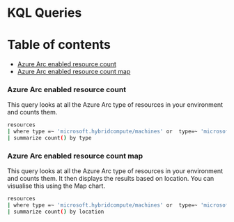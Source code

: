 # KQL Queries

# Table of contents
- [Azure Arc enabled resource count](#azure-arc-enabled-resource-count)
- [Azure Arc enabled resource count map](#azure-arc-enabled-resource-count-map)

### Azure Arc enabled resource count

This query looks at all the Azure Arc type of resources in your environment and counts them.

```bash
resources
| where type =~ 'microsoft.hybridcompute/machines' or  type=~ 'microsoft.kubernetes/connectedclusters' or  type=~ 'microsoft.azurearcdata/postgresinstances' or  type=~ 'microsoft.azurearcdata/sqlmanagedinstances' or  type=~ 'microsoft.azurearcdata/datacontrollers' or type=~ 'microsoft.azurearcdata/sqlserverinstances' and kind !contains "Azure Arc-enabled"
| summarize count() by type
```

### Azure Arc enabled resource count map

This query looks at all the Azure Arc type of resources in your environment and counts them.  It then displays the results based on location.  You can visualise this using the Map chart. 

```bash
resources
| where type =~ 'microsoft.hybridcompute/machines' or  type=~ 'microsoft.kubernetes/connectedclusters' or  type=~ 'microsoft.azurearcdata/postgresinstances' or  type=~ 'microsoft.azurearcdata/sqlmanagedinstances' or  type=~ 'microsoft.azurearcdata/datacontrollers' or type=~ 'microsoft.azurearcdata/sqlserverinstances' and kind !contains "Azure Arc-enabled"
| summarize count() by location
```